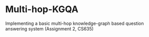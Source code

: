 # Multi-hop-KGQA
Implementing a basic multi-hop knowledge-graph based question answering system (Assignment 2, CS635)
